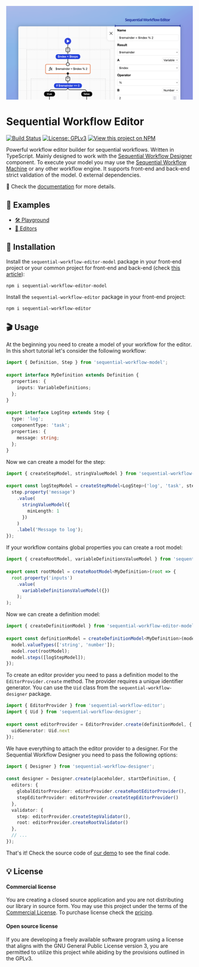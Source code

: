 ![Sequential Workflow Editor](.github/cover.png)

# Sequential Workflow Editor

[![Build Status](https://img.shields.io/endpoint.svg?url=https%3A%2F%2Factions-badge.atrox.dev%2Fnocode-js%2Fsequential-workflow-editor%2Fbadge%3Fref%3Dmain&style=flat-square)](https://github.com/nocode-js/sequential-workflow-editor/actions) [![License: GPLv3](https://img.shields.io/badge/license-GPL-blue?style=flat-square)](/LICENSE) [![View this project on NPM](https://img.shields.io/npm/v/sequential-workflow-editor.svg?style=flat-square)](https://npmjs.org/package/sequential-workflow-editor)

Powerful workflow editor builder for sequential workflows. Written in TypeScript. Mainly designed to work with the [Sequential Workflow Designer](https://github.com/nocode-js/sequential-workflow-designer) component. To execute your model you may use the [Sequential Workflow Machine](https://github.com/nocode-js/sequential-workflow-machine) or any other workflow engine. It supports front-end and back-end strict validation of the model. 0 external dependencies.

📝 Check the [documentation](https://nocode-js.com/docs/category/sequential-workflow-editor) for more details.

## 👀 Examples

* [🛠 Playground](https://nocode-js.github.io/sequential-workflow-editor/webpack-app/public/playground.html)
* [📖 Editors](https://nocode-js.github.io/sequential-workflow-editor/webpack-app/public/editors.html)

## 🚀 Installation

Install the `sequential-workflow-editor-model` package in your front-end project or your common project for front-end and back-end (check [this article](https://nocode-js.com/docs/sequential-workflow-designer/sharing-types-between-frontend-and-backend)):

```
npm i sequential-workflow-editor-model
```

Install the `sequential-workflow-editor` package in your front-end project:

```
npm i sequential-workflow-editor
```

## 🎬 Usage

At the beginning you need to create a model of your workflow for the editor. In this short tutorial let's consider the following workflow:

```ts
import { Definition, Step } from 'sequential-workflow-model';

export interface MyDefinition extends Definition {
  properties: {
    inputs: VariableDefinitions;
  };
}

export interface LogStep extends Step {
  type: 'log';
  componentType: 'task';
  properties: {
    message: string;
  };
}
```

Now we can create a model for the step:

```ts
import { createStepModel, stringValueModel } from 'sequential-workflow-editor-model';

export const logStepModel = createStepModel<LogStep>('log', 'task', step => {
  step.property('message')
    .value(
      stringValueModel({
        minLength: 1
      })
    )
    .label('Message to log');
});
```

If your workflow contains global properties you can create a root model:

```ts
import { createRootModel, variableDefinitionsValueModel } from 'sequential-workflow-editor-model';

export const rootModel = createRootModel<MyDefinition>(root => {
  root.property('inputs')
    .value(
      variableDefinitionsValueModel({})
    );
);
```

Now we can create a definition model:

```ts
import { createDefinitionModel } from 'sequential-workflow-editor-model';

export const definitionModel = createDefinitionModel<MyDefinition>(model => {
  model.valueTypes(['string', 'number']);
  model.root(rootModel);
  model.steps([logStepModel]);
});
```

To create an editor provider you need to pass a definition model to the `EditorProvider.create` method. The provider requires a unique identifier generator. You can use the `Uid` class from the `sequential-workflow-designer` package.

```ts
import { EditorProvider } from 'sequential-workflow-editor';
import { Uid } from 'sequential-workflow-designer';

export const editorProvider = EditorProvider.create(definitionModel, {
  uidGenerator: Uid.next
});
```

We have everything to attach the editor provider to a designer. For the Sequential Workflow Designer you need to pass the following options:

```ts
import { Designer } from 'sequential-workflow-designer';

const designer = Designer.create(placeholder, startDefinition, {
  editors: {
    globalEditorProvider: editorProvider.createRootEditorProvider(),
    stepEditorProvider: editorProvider.createStepEditorProvider()
  },
  validator: {
    step: editorProvider.createStepValidator(),
    root: editorProvider.createRootValidator()
  },
  // ...
});
```

That's it! Check the source code of [our demo](./demos/webpack-app/) to see the final code.

## 💡 License

#### Commercial license

You are creating a closed source application and you are not distributing our library in source form. You may use this project under the terms of the [Commercial License](./LICENSE). To purchase license check the [pricing](https://nocode-js.com/sequential-workflow-editor/pricing).

#### Open source license

If you are developing a freely available software program using a license that aligns with the GNU General Public License version 3, you are permitted to utilize this project while abiding by the provisions outlined in the GPLv3.
